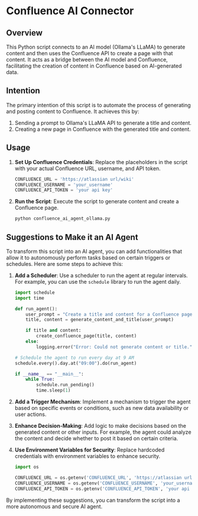 # Confluence AI Connector

## Overview

This Python script connects to an AI model (Ollama's LLaMA) to generate content and then uses the Confluence API to create a page with that content. It acts as a bridge between the AI model and Confluence, facilitating the creation of content in Confluence based on AI-generated data.

## Intention

The primary intention of this script is to automate the process of generating and posting content to Confluence. It achieves this by:
1. Sending a prompt to Ollama's LLaMA API to generate a title and content.
2. Creating a new page in Confluence with the generated title and content.

## Usage

1. **Set Up Confluence Credentials**:
   Replace the placeholders in the script with your actual Confluence URL, username, and API token.

   ```python
   CONFLUENCE_URL = 'https://atlassian url/wiki'
   CONFLUENCE_USERNAME = 'your_username'
   CONFLUENCE_API_TOKEN = 'your api key'
   ```

2. **Run the Script**:
   Execute the script to generate content and create a Confluence page.

   ```sh
   python confluence_ai_agent_ollama.py
   ```

## Suggestions to Make it an AI Agent

To transform this script into an AI agent, you can add functionalities that allow it to autonomously perform tasks based on certain triggers or schedules. Here are some steps to achieve this:

1. **Add a Scheduler**:
   Use a scheduler to run the agent at regular intervals. For example, you can use the `schedule` library to run the agent daily.

   ```python
   import schedule
   import time

   def run_agent():
       user_prompt = "Create a title and content for a Confluence page about 'Creating sample AI agents'."
       title, content = generate_content_and_title(user_prompt)

       if title and content:
           create_confluence_page(title, content)
       else:
           logging.error("Error: Could not generate content or title.")

   # Schedule the agent to run every day at 9 AM
   schedule.every().day.at("09:00").do(run_agent)

   if __name__ == "__main__":
       while True:
           schedule.run_pending()
           time.sleep(1)
   ```

2. **Add a Trigger Mechanism**:
   Implement a mechanism to trigger the agent based on specific events or conditions, such as new data availability or user actions.

3. **Enhance Decision-Making**:
   Add logic to make decisions based on the generated content or other inputs. For example, the agent could analyze the content and decide whether to post it based on certain criteria.

4. **Use Environment Variables for Security**:
   Replace hardcoded credentials with environment variables to enhance security.

   ```python
   import os

   CONFLUENCE_URL = os.getenv('CONFLUENCE_URL', 'https://atlassian url/wiki')
   CONFLUENCE_USERNAME = os.getenv('CONFLUENCE_USERNAME', 'your_username')
   CONFLUENCE_API_TOKEN = os.getenv('CONFLUENCE_API_TOKEN', 'your api key')
   ```

By implementing these suggestions, you can transform the script into a more autonomous and secure AI agent.
